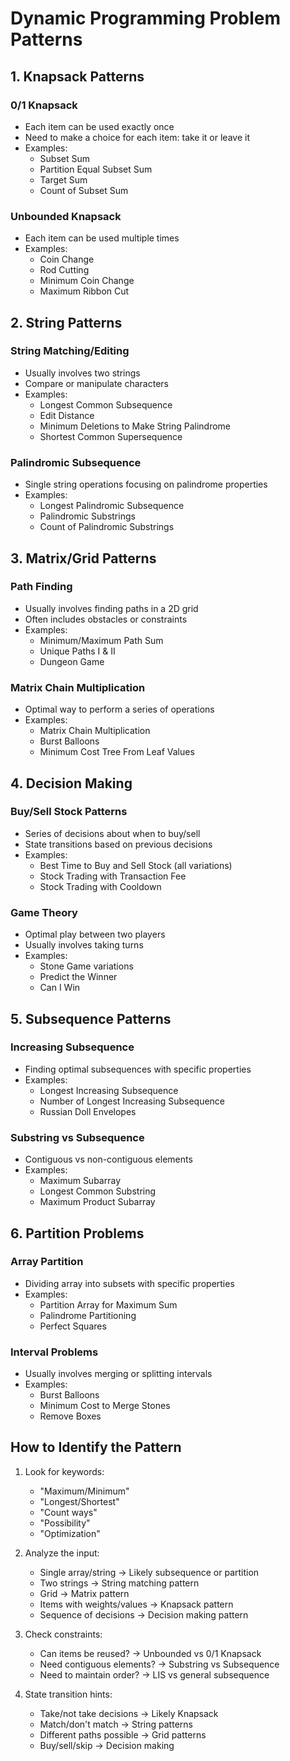 # Dynamic Programming Problem Patterns

## 1. Knapsack Patterns
### 0/1 Knapsack
- Each item can be used exactly once
- Need to make a choice for each item: take it or leave it
- Examples:
  - Subset Sum
  - Partition Equal Subset Sum
  - Target Sum
  - Count of Subset Sum

### Unbounded Knapsack
- Each item can be used multiple times
- Examples:
  - Coin Change
  - Rod Cutting
  - Minimum Coin Change
  - Maximum Ribbon Cut

## 2. String Patterns
### String Matching/Editing
- Usually involves two strings
- Compare or manipulate characters
- Examples:
  - Longest Common Subsequence
  - Edit Distance
  - Minimum Deletions to Make String Palindrome
  - Shortest Common Supersequence

### Palindromic Subsequence
- Single string operations focusing on palindrome properties
- Examples:
  - Longest Palindromic Subsequence
  - Palindromic Substrings
  - Count of Palindromic Substrings

## 3. Matrix/Grid Patterns
### Path Finding
- Usually involves finding paths in a 2D grid
- Often includes obstacles or constraints
- Examples:
  - Minimum/Maximum Path Sum
  - Unique Paths I & II
  - Dungeon Game

### Matrix Chain Multiplication
- Optimal way to perform a series of operations
- Examples:
  - Matrix Chain Multiplication
  - Burst Balloons
  - Minimum Cost Tree From Leaf Values

## 4. Decision Making
### Buy/Sell Stock Patterns
- Series of decisions about when to buy/sell
- State transitions based on previous decisions
- Examples:
  - Best Time to Buy and Sell Stock (all variations)
  - Stock Trading with Transaction Fee
  - Stock Trading with Cooldown

### Game Theory
- Optimal play between two players
- Usually involves taking turns
- Examples:
  - Stone Game variations
  - Predict the Winner
  - Can I Win

## 5. Subsequence Patterns
### Increasing Subsequence
- Finding optimal subsequences with specific properties
- Examples:
  - Longest Increasing Subsequence
  - Number of Longest Increasing Subsequence
  - Russian Doll Envelopes

### Substring vs Subsequence
- Contiguous vs non-contiguous elements
- Examples:
  - Maximum Subarray
  - Longest Common Substring
  - Maximum Product Subarray

## 6. Partition Problems
### Array Partition
- Dividing array into subsets with specific properties
- Examples:
  - Partition Array for Maximum Sum
  - Palindrome Partitioning
  - Perfect Squares

### Interval Problems
- Usually involves merging or splitting intervals
- Examples:
  - Burst Balloons
  - Minimum Cost to Merge Stones
  - Remove Boxes

## How to Identify the Pattern

1. Look for keywords:
   - "Maximum/Minimum"
   - "Longest/Shortest"
   - "Count ways"
   - "Possibility"
   - "Optimization"

2. Analyze the input:
   - Single array/string → Likely subsequence or partition
   - Two strings → String matching pattern
   - Grid → Matrix pattern
   - Items with weights/values → Knapsack pattern
   - Sequence of decisions → Decision making pattern

3. Check constraints:
   - Can items be reused? → Unbounded vs 0/1 Knapsack
   - Need contiguous elements? → Substring vs Subsequence
   - Need to maintain order? → LIS vs general subsequence

4. State transition hints:
   - Take/not take decisions → Likely Knapsack
   - Match/don't match → String patterns
   - Different paths possible → Grid patterns
   - Buy/sell/skip → Decision making
